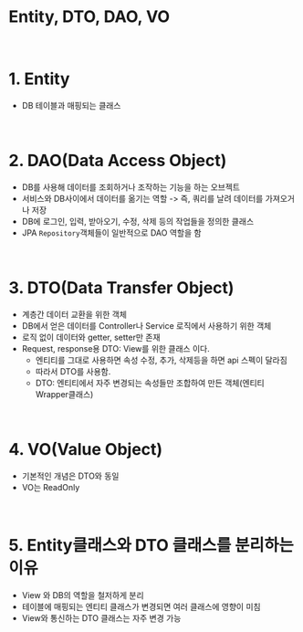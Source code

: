 # Entity, DTO, DAO, VO

<br>

# 1. Entity
- DB 테이블과 매핑되는 클래스

<br>

# 2. DAO(Data Access Object)
- DB를 사용해 데이터를 조회하거나 조작하는 기능을 하는 오브젝트
- 서비스와 DB사이에서 데이터를 옮기는 역할 -> 즉, 쿼리를 날려 데이터를 가져오거나 저장
- DB에 로그인, 입력, 받아오기, 수정, 삭제 등의 작업들을 정의한 클래스
- JPA `Repository`객체들이 일반적으로 DAO 역할을 함

<br>

# 3. DTO(Data Transfer Object)
- 계층간 데이터 교환을 위한 객체
- DB에서 얻은 데이터를 Controller나 Service 로직에서 사용하기 위한 객체
- 로직 없이 데이터와 getter, setter만 존재
- Request, response용 DTO: View를 위한 클래스 이다.
    - 엔티티를 그대로 사용하면 속성 수정, 추가, 삭제등을 하면 api 스펙이 달라짐
    - 따라서 DTO를 사용함.
    - DTO: 엔티티에서 자주 변경되는 속성들만 조합하여 만든 객체(엔티티 Wrapper클래스)
    
<br>

# 4. VO(Value Object)
- 기본적인 개념은 DTO와 동일
- VO는 ReadOnly

<br>

# 5. Entity클래스와 DTO 클래스를 분리하는 이유
- View 와 DB의 역할을 철저하게 분리
- 테이블에 매핑되는 엔티티 클래스가 변경되면 여러 클래스에 영향이 미침
- View와 통신하는 DTO 클래스는 자주 변경 가능
